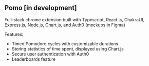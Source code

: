 ## Pomo [in development]

Full-stack chrome extension built with Typescript, React.js, ChakraUI, Express.js, Node.js, Chart.js, and Auth0 (mockups in Figma)

Features:

- Timed Pomodoro cycles with customizable durations
- Storing statistics of time spent, displayed using Chart.js
- Secure user authentication with Auth0
- Leaderboards feature

